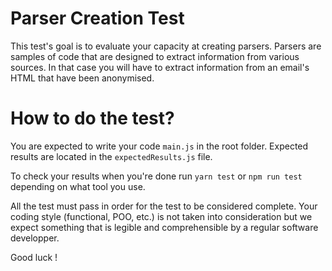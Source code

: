 # Parser Creation Test

This test's goal is to evaluate your capacity at creating parsers. Parsers are samples of code that are designed to extract information from various sources. In that case you will have to extract information from an email's HTML that have been anonymised.

# How to do the test?

You are expected to write your code `main.js` in the root folder. Expected results are located in the `expectedResults.js` file.

To check your results when you're done run `yarn test` or `npm run test` depending on what tool you use.

All the test must pass in order for the test to be considered complete. Your coding style (functional, POO, etc.) is not taken into consideration but we expect something that is legible and comprehensible by a regular software developper.

Good luck !


